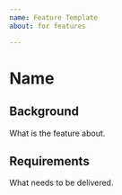 ```yaml
---
name: Feature Template
about: for features

---
```


# Name

## Background
What is the feature about.

## Requirements
What needs to be delivered. 
